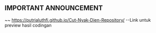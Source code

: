 ## IMPORTANT ANNOUNCEMENT
~~ https://putrialuthfi.github.io/Cut-Nyak-Dien-Repository/ --Link untuk preview hasil codingan
